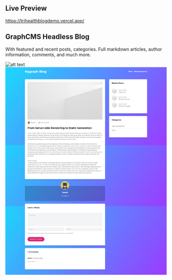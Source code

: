 ## Live Preview
https://trihealthblogdemo.vercel.app/

## GraphCMS Headless Blog
With featured and recent posts, categories. Full markdown articles, author information, comments, and much more.

![alt text](https://github.com/dev-Danialw/hygraph-blog/blob/master/showcase/1.png?raw=true)
![alt text](https://github.com/dev-Danialw/hygraph-blog/blob/master/showcase/2.png?raw=true)
